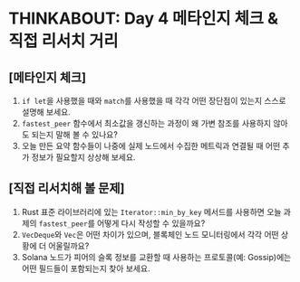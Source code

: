 # THINKABOUT: Day 4 메타인지 체크 & 직접 리서치 거리

## [메타인지 체크]
1. `if let`을 사용했을 때와 `match`를 사용했을 때 각각 어떤 장단점이 있는지 스스로 설명해 보세요.
2. `fastest_peer` 함수에서 최소값을 갱신하는 과정이 왜 가변 참조를 사용하지 않아도 되는지 말해 볼 수 있나요?
3. 오늘 만든 요약 함수들이 나중에 실제 노드에서 수집한 메트릭과 연결될 때 어떤 추가 정보가 필요할지 상상해 보세요.

## [직접 리서치해 볼 문제]
1. Rust 표준 라이브러리에 있는 `Iterator::min_by_key` 메서드를 사용하면 오늘 과제의 `fastest_peer`를 어떻게 다시 작성할 수 있을까요?
2. `VecDeque`와 `Vec`은 어떤 차이가 있으며, 블록체인 노드 모니터링에서 각각 어떤 상황에 더 어울릴까요?
3. Solana 노드가 피어의 슬록 정보를 교환할 때 사용하는 프로토콜(예: Gossip)에는 어떤 필드들이 포함되는지 찾아 보세요.